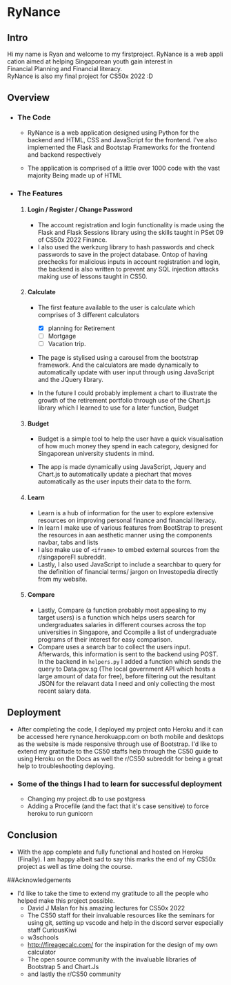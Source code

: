 # ​RyNance

## ​Intro 
  
Hi my name is Ryan and welcome to my firstproject. RyNance is a web application aimed at helping Singaporean youth gain interest in 
Financial Planning and Financial literacy. RyNance is also my final project for CS50x 2022 :D

## Overview

- ### The Code
  - RyNance is a web application designed using Python for the backend and HTML,
CSS and JavaScript for the frontend. I've also implemented the Flask and Bootstap
Frameworks for the frontend and backend respectively 


  - The application is comprised of a little over 1000 code with the vast majority
Being made up of HTML

 - ### The Features

   1. #### Login / Register / Change Password
      - The account registration and login functionality is made using the Flask and Flask Sessions library
using the skills taught in PSet 09 of CS50x 2022 Finance. 
      - I also used the werkzurg library to hash passwords and check passwords to save in the project database. Ontop of having prechecks for malicious inputs in account registration and login, the backend 
is also written to prevent any SQL injection attacks making use of lessons taught in CS50.

   2. #### Calculate
      - The first feature available to the user is calculate which comprises of 3 different calculators

        - [x] planning for Retirement
        - [ ] Mortgage 
        - [ ] Vacation trip. 

      - The page is stylised using a carousel from the bootstrap framework.
And the calculators are made dynamically to automatically update with user input through using JavaScript and the JQuery library.

      - In the future I could probably implement a chart to illustrate the growth of the retirement portfolio
through use of the Chart.js library which I learned to use for a later function, Budget

   3. #### Budget
      - Budget is a simple tool to help the user have a quick visualisation of how much money they spend in each category, designed for Singaporean university students
in mind.

      - The app is made dynamically using JavaScript, Jquery and Chart.js to automatically
update a piechart that moves automatically as the user inputs their data to the form.

   4. #### Learn
      - Learn is a hub of information for the user to explore extensive resources on 
improving personal finance and financial literacy. 
      - In learn I make use of various features from BootStrap to present the resources in 
aan aesthetic manner using the components navbar, tabs and lists
      - I also make use of `<iframe>` to embed external sources from the r/singaporeFI subreddit.
      - Lastly, I also used JavaScript to include a searchbar to query for the definition
of financial terms/ jargon on Investopedia directly from my website.

   5. #### Compare
       - Lastly, Compare (a function probably most appealing to my target users) is a function
which helps users search for undergraduates salaries in different courses across the top universities in Singapore, and
Ccompile a list of undergraduate programs of their interest for easy comparison.
       - Compare uses a search bar to collect the users input. Afterwards, this information is sent to the backend using POST.
In the backend in `helpers.py` I added a function which sends the query to Data.gov.sg (The local government API which hosts a large amount 
of data for free), before filtering out the resultant JSON for the relavant data I need and only collecting the most recent
salary data.

## Deployment
- After completing the code, I deployed my project onto Heroku and it can be accessed here rynance.herokuapp.com on both mobile and desktops as
the website is made responsive through use of Bootstrap. I'd like to extend my gratitude to the CS50 staffs help through the CS50 guide to using Heroku on the Docs as well the r/CS50
subreddit for being a great help to troubleshooting deploying.

- ### Some of the things I had to learn for successful deployment
     - Changing my project.db to use postgress
     - Adding a Procefile (and the fact that it's case sensitive) to force heroku to run gunicorn

## Conclusion
- With the app complete and fully functional and hosted on Heroku (Finally). I am happy albeit sad to say this marks the end of my CS50x project as well
as time doing the course.

##Acknowledgements
- I'd like to take the time to extend my gratitude to all the people who helped make this project possible.
  - David J Malan for his amazing lectures for CS50x 2022
  - The CS50 staff for their invaluable resources like the seminars for using git, setting up vscode and help in the discord server especially staff CuriousKiwi 
  - w3schools
  - http://fireagecalc.com/ for the inspiration for the design of my own calculator
  - The open source community with the invaluable libraries of Bootstrap 5 and Chart.Js
  - and lastly the r/CS50 community

